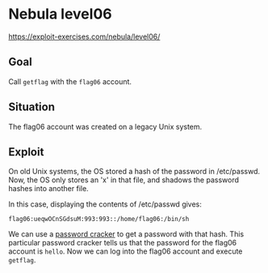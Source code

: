 
# Nebula level06

https://exploit-exercises.com/nebula/level06/

## Goal

Call `getflag` with the `flag06` account.

## Situation

The flag06 account was created on a legacy Unix system.

## Exploit

On old Unix systems, the OS stored a hash of the password in /etc/passwd. Now, the OS only stores an 'x' in that file, and shadows the
password hashes into another file. 

In this case, displaying the contents of /etc/passwd gives:

```
flag06:ueqwOCnSGdsuM:993:993::/home/flag06:/bin/sh
```

We can use a [password cracker](http://www.openwall.com/john/) to get a password with that hash. 
This particular password cracker tells us that the password for the flag06 account is `hello`.
Now we can log into the flag06 account and execute `getflag`.
